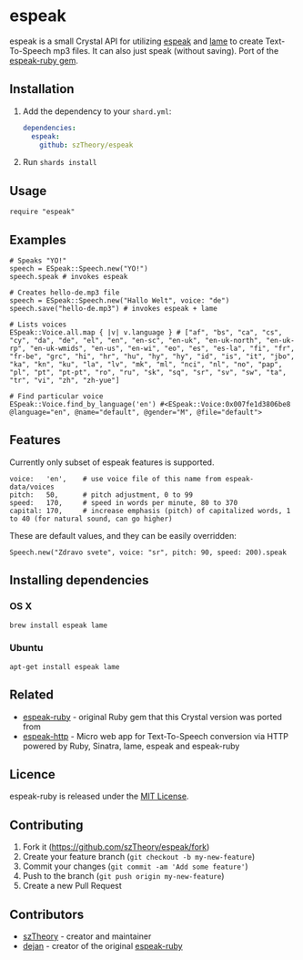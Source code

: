 # espeak

espeak is a small Crystal API for utilizing [espeak](http://espeak.sourceforge.net) and [lame](http://lame.sourceforge.net/) to create Text-To-Speech mp3 files. It can also just speak (without saving). Port of the [espeak-ruby gem](https://github.com/dejan/espeak-ruby).

## Installation

1. Add the dependency to your `shard.yml`:

   ```yaml
   dependencies:
     espeak:
       github: szTheory/espeak
   ```

2. Run `shards install`

## Usage

```crystal
require "espeak"
```

## Examples


```crystal
# Speaks "YO!"
speech = ESpeak::Speech.new("YO!")
speech.speak # invokes espeak

# Creates hello-de.mp3 file
speech = ESpeak::Speech.new("Hallo Welt", voice: "de")
speech.save("hello-de.mp3") # invokes espeak + lame

# Lists voices
ESpeak::Voice.all.map { |v| v.language } # ["af", "bs", "ca", "cs", "cy", "da", "de", "el", "en", "en-sc", "en-uk", "en-uk-north", "en-uk-rp", "en-uk-wmids", "en-us", "en-wi", "eo", "es", "es-la", "fi", "fr", "fr-be", "grc", "hi", "hr", "hu", "hy", "hy", "id", "is", "it", "jbo", "ka", "kn", "ku", "la", "lv", "mk", "ml", "nci", "nl", "no", "pap", "pl", "pt", "pt-pt", "ro", "ru", "sk", "sq", "sr", "sv", "sw", "ta", "tr", "vi", "zh", "zh-yue"]

# Find particular voice
ESpeak::Voice.find_by_language('en') #<ESpeak::Voice:0x007fe1d3806be8 @language="en", @name="default", @gender="M", @file="default">
```

## Features

Currently only subset of espeak features is supported.

```crystal
voice:   'en',    # use voice file of this name from espeak-data/voices
pitch:   50,      # pitch adjustment, 0 to 99
speed:   170,     # speed in words per minute, 80 to 370
capital: 170,     # increase emphasis (pitch) of capitalized words, 1 to 40 (for natural sound, can go higher)
```

These are default values, and they can be easily overridden:

```crystal
Speech.new("Zdravo svete", voice: "sr", pitch: 90, speed: 200).speak
```

## Installing dependencies

### OS X

    brew install espeak lame

### Ubuntu

    apt-get install espeak lame

## Related

* [espeak-ruby](http://github.com/dejan/espeak-ruby) - original Ruby gem that this Crystal version was ported from
* [espeak-http](http://github.com/dejan/espeak-http) - Micro web app for Text-To-Speech conversion via HTTP powered by Ruby, Sinatra, lame, espeak and espeak-ruby

## Licence

espeak-ruby is released under the [MIT License](/MIT-LICENSE).


## Contributing

1. Fork it (<https://github.com/szTheory/espeak/fork>)
2. Create your feature branch (`git checkout -b my-new-feature`)
3. Commit your changes (`git commit -am 'Add some feature'`)
4. Push to the branch (`git push origin my-new-feature`)
5. Create a new Pull Request

## Contributors

- [szTheory](https://github.com/szTheory) - creator and maintainer
- [dejan](https://github.com/dejan/) - creator of the original [espeak-ruby](https://github.com/dejan/espeak-ruby)